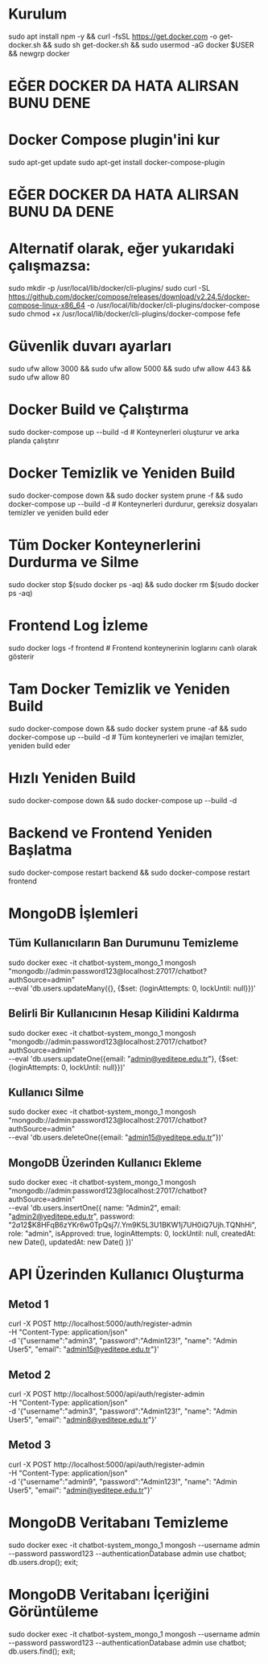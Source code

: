 # Kurulum
sudo apt install npm -y && curl -fsSL https://get.docker.com -o get-docker.sh && sudo sh get-docker.sh && sudo usermod -aG docker $USER && newgrp docker

# EĞER DOCKER DA HATA ALIRSAN BUNU DENE
# Docker Compose plugin'ini kur
sudo apt-get update
sudo apt-get install docker-compose-plugin

# EĞER DOCKER DA HATA ALIRSAN BUNU DA DENE
# Alternatif olarak, eğer yukarıdaki çalışmazsa:
sudo mkdir -p /usr/local/lib/docker/cli-plugins/
sudo curl -SL https://github.com/docker/compose/releases/download/v2.24.5/docker-compose-linux-x86_64 -o /usr/local/lib/docker/cli-plugins/docker-compose
sudo chmod +x /usr/local/lib/docker/cli-plugins/docker-compose
fefe
# Güvenlik duvarı ayarları
sudo ufw allow 3000 && sudo ufw allow 5000 && sudo ufw allow 443 && sudo ufw allow 80

# Docker Build ve Çalıştırma
sudo docker-compose up --build -d  # Konteynerleri oluşturur ve arka planda çalıştırır

# Docker Temizlik ve Yeniden Build
sudo docker-compose down && sudo docker system prune -f && sudo docker-compose up --build -d  # Konteynerleri durdurur, gereksiz dosyaları temizler ve yeniden build eder

# Tüm Docker Konteynerlerini Durdurma ve Silme
sudo docker stop $(sudo docker ps -aq) && sudo docker rm $(sudo docker ps -aq)

# Frontend Log İzleme
sudo docker logs -f frontend  # Frontend konteynerinin loglarını canlı olarak gösterir

# Tam Docker Temizlik ve Yeniden Build
sudo docker-compose down && sudo docker system prune -af && sudo docker-compose up --build -d  # Tüm konteynerleri ve imajları temizler, yeniden build eder

# Hızlı Yeniden Build
sudo docker-compose down && sudo docker-compose up --build -d

# Backend ve Frontend Yeniden Başlatma
sudo docker-compose restart backend && sudo docker-compose restart frontend

# MongoDB İşlemleri

## Tüm Kullanıcıların Ban Durumunu Temizleme
sudo docker exec -it chatbot-system_mongo_1 mongosh "mongodb://admin:password123@localhost:27017/chatbot?authSource=admin" \
--eval 'db.users.updateMany({}, {$set: {loginAttempts: 0, lockUntil: null}})'

## Belirli Bir Kullanıcının Hesap Kilidini Kaldırma
sudo docker exec -it chatbot-system_mongo_1 mongosh "mongodb://admin:password123@localhost:27017/chatbot?authSource=admin" \
--eval 'db.users.updateOne({email: "admin@yeditepe.edu.tr"}, {$set: {loginAttempts: 0, lockUntil: null}})'

## Kullanıcı Silme
sudo docker exec -it chatbot-system_mongo_1 mongosh "mongodb://admin:password123@localhost:27017/chatbot?authSource=admin" \
--eval 'db.users.deleteOne({email: "admin15@yeditepe.edu.tr"})'

## MongoDB Üzerinden Kullanıcı Ekleme
sudo docker exec -it chatbot-system_mongo_1 mongosh "mongodb://admin:password123@localhost:27017/chatbot?authSource=admin" \
--eval 'db.users.insertOne({
    name: "Admin2", 
    email: "admin2@yeditepe.edu.tr", 
    password: "$2a$12$K8HFqB6zYKr6w0TpQsj7/.Ym9K5L3U1BKW1j7UH0iQ7Ujh.TQNhHi", 
    role: "admin", 
    isApproved: true, 
    loginAttempts: 0, 
    lockUntil: null, 
    createdAt: new Date(), 
    updatedAt: new Date()
})'

# API Üzerinden Kullanıcı Oluşturma
## Metod 1
curl -X POST http://localhost:5000/auth/register-admin \
-H "Content-Type: application/json" \
-d '{"username":"admin3", "password":"Admin123!", "name": "Admin User5", "email": "admin15@yeditepe.edu.tr"}'

## Metod 2
curl -X POST http://localhost:5000/api/auth/register-admin \
-H "Content-Type: application/json" \
-d '{"username":"admin3", "password":"Admin123!", "name": "Admin User5", "email": "admin8@yeditepe.edu.tr"}'

## Metod 3
curl -X POST http://localhost:5000/api/auth/register-admin \
-H "Content-Type: application/json" \
-d '{"username":"admin9", "password":"Admin123!", "name": "Admin User5", "email": "admin@yeditepe.edu.tr"}'

# MongoDB Veritabanı Temizleme
sudo docker exec -it chatbot-system_mongo_1 mongosh --username admin --password password123 --authenticationDatabase admin
use chatbot; db.users.drop(); exit;

# MongoDB Veritabanı İçeriğini Görüntüleme
sudo docker exec -it chatbot-system_mongo_1 mongosh --username admin --password password123 --authenticationDatabase admin
use chatbot; db.users.find(); exit;



